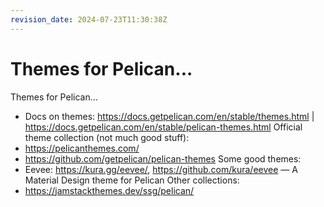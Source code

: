 ```yaml
---
revision_date: 2024-07-23T11:30:38Z
---
```

# Themes for Pelican...
Themes for Pelican...
* Docs on themes: https://docs.getpelican.com/en/stable/themes.html | https://docs.getpelican.com/en/stable/pelican-themes.html
Official theme collection (not much good stuff):
* https://pelicanthemes.com/
* https://github.com/getpelican/pelican-themes
Some good themes:
* Eevee: <https://kura.gg/eevee/>, <https://github.com/kura/eevee> — A Material Design theme for Pelican
Other collections:
* https://jamstackthemes.dev/ssg/pelican/